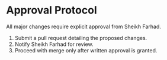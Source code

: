 # Approval Protocol

All major changes require explicit approval from Sheikh Farhad.

1. Submit a pull request detailing the proposed changes.
2. Notify Sheikh Farhad for review.
3. Proceed with merge only after written approval is granted.
